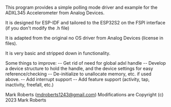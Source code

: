 
   This program provides a simple polling mode driver and example
   for the ADXL345 Accelerometer from Analog Devices.
  
   It is designed for ESP-IDF and tailored to the ESP32S2 on the FSPI
   interface (if you don't modify the .h file)
 
   It is adapted from the original no OS driver from Analog Devices
   (license in files).
  
   It is very basic and stripped down in functionality.
  
   Some things to improve:
    -- Get rid of need for global adxl handle
    -- Develop a device structure to hold the handle, and the device settings for easy reference/checking
    -- De-initialize to unallocate memory, etc. if used above.
    -- Add interrupt support
    -- Add feature support (activity, tap, inactivity, freefall, etc.)
  
   Mark Roberts (mdroberts1243@gmail.com)
   Modifications are Copyright (c) 2023 Mark Roberts
 
